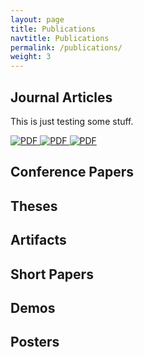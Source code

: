```yaml
---
layout: page
title: Publications
navtitle: Publications
permalink: /publications/
weight: 3
---
```


## Journal Articles ##
This is just testing some stuff. 

<div class="publication-links">
	<a class="pub-link" href="{{ "/resources/pubs/confs/ecoop14.pdf" | prepend: site.baseurl }}" target="_blank">
		<img src="{{ "/resources/icons/pdf.png" | prepend: site.baseurl }}" title="PDF" alt="PDF" />
	</a>
	<a class="pub-link" href="{{ "/resources/pubs/confs/ecoop14.pdf" | prepend: site.baseurl }}" target="_blank">
		<img src="{{ "/resources/icons/pdf.png" | prepend: site.baseurl }}" title="PDF" alt="PDF" />
	</a>
	<a class="pub-link" href="{{ "/resources/pubs/confs/ecoop14.pdf" | prepend: site.baseurl }}" target="_blank">
		<img src="{{ "/resources/icons/pdf.png" | prepend: site.baseurl }}" title="PDF" alt="PDF" />
	</a>
</div>

## Conference Papers ##



## Theses ##



## Artifacts ##



## Short Papers ##



## Demos ##



## Posters ##

